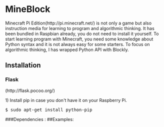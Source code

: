 <h1> MineBlock</h1>
<p>
Minecraft Pi Edition(http://pi.minecraft.net/) is not only a game but also instruction media for learning to program and algorithmic thinking. It has been bundled in Raspbian already, you do not need to install it yourself. To start learning program with Minecraft, you need some knowledge about Python syntax and it is not always easy for some starters.  To focus on algorithmic thinking, I has wrapped Python API with Blockly.
</p>
<h2>Installation</h2>
<h3>Flask</h3>(http://flask.pocoo.org/)
<p>1) Install pip in case you don't have it on your Raspberry Pi.</p>
<pre>$ sudo apt-get install python-pip</pre>
###Dependencies :
##Examples:
